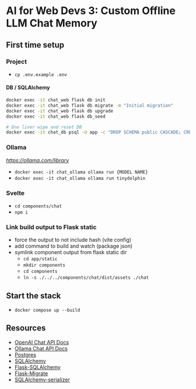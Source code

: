 # AI for Web Devs 3: Custom Offline LLM Chat Memory

## First time setup

### Project

- `cp .env.example .env`

#### DB / SQLAlchemy

```sh
docker exec -it chat_web flask db init
docker exec -it chat_web flask db migrate -m "Initial migration"
docker exec -it chat_web flask db upgrade
docker exec -it chat_web flask db_seed

# One liner wipe and reset DB
docker exec -it chat_db psql -U app -c "DROP SCHEMA public CASCADE; CREATE SCHEMA public;"; rm -rf app/migrations; docker exec -it chat_web flask db init; docker exec -it chat_web flask db migrate -m "Initial migration"; docker exec -it chat_web flask db upgrade; docker exec -it chat_web flask db_seed
```

### Ollama

_https://ollama.com/library_

- `docker exec -it chat_ollama ollama run {MODEL NAME}`
- `docker exec -it chat_ollama ollama run tinydolphin`

### Svelte

- `cd components/chat`
- `npm i`

### Link build output to Flask static

- force the output to not include hash (vite config)
- add command to build and watch (package json)
- symlink component output from flask static dir
  - `cd app/static`
  - `mkdir components`
  - `cd components`
  - `ln -s ./../../components/chat/dist/assets ./chat`

## Start the stack

- `docker compose up --build`

## Resources

- [OpenAI Chat API Docs](https://platform.openai.com/docs/api-reference/chat/create)
- [Ollama Chat API Docs](https://github.com/ollama/ollama/blob/main/docs/api.md#generate-a-chat-completion)
- [Postgres](https://www.postgresql.org)
- [SQLAlchemy](https://www.sqlalchemy.org/)
- [Flask-SQLAlchemy](https://flask-sqlalchemy.palletsprojects.com/en/3.1.x/)
- [Flask-Migrate](https://github.com/miguelgrinberg/flask-migrate)
- [SQLAlchemy-serializer](https://github.com/n0nSmoker/SQLAlchemy-serializer)

